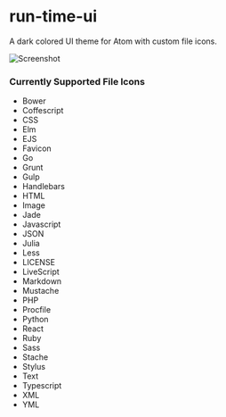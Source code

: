 # run-time-ui

A dark colored UI theme for Atom with custom file icons.

![Screenshot](https://github.com/run-time/run-time-ui/raw/master/screenshot.png)


### Currently Supported File Icons
* Bower
* Coffescript
* CSS
* Elm
* EJS
* Favicon
* Go
* Grunt
* Gulp
* Handlebars
* HTML
* Image
* Jade
* Javascript
* JSON
* Julia
* Less
* LICENSE
* LiveScript
* Markdown
* Mustache
* PHP
* Procfile
* Python
* React
* Ruby
* Sass
* Stache
* Stylus
* Text
* Typescript
* XML
* YML
